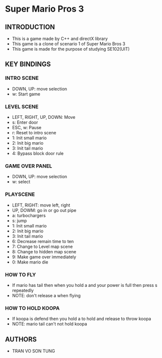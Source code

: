 # Super Mario Pros 3
## INTRODUCTION
  - This is a game made by C++ and directX library
  - This game is a clone of scenario 1 of Super Mario Bros 3
  - This game is made for the purpose of studying SE102(UIT)

## KEY BINDINGS
### INTRO SCENE
  - DOWN, UP: move selection
  - w: Start game

### LEVEL SCENE
  - LEFT, RIGHT, UP, DOWN: Move
  - s: Enter door
  - ESC, w: Pause  - r: Reset to intro scene  - 1: Init small mario  - 2: Init big mario  - 3: Init tail mario  - 4: Bypass block door rule### GAME OVER PANEL  - DOWN, UP: move selection
  - w: select

### PLAYSCENE
  - LEFT, RIGHT: move left, right
  - UP, DOWM: go in or go out pipe
  - a: turbochargers
  - s: jump
  - 1: Init small mario  - 2: Init big mario  - 3: Init tail mario
  - 6: Decrease remain time to ten
  - 7: Change to Level map scene
  - 8: Change to hidden map scene
  - 9: Make game over immediately
  - 0: Make mario die

### HOW TO FLY
  - If mario has tail then when you hold a and your power is full then press s repeatedly
  - NOTE: don't release a when flying

### HOW TO HOLD KOOPA
  - If koopa is defend then you hold a to hold and release to throw koopa
  - NOTE: mario tail can't not hold koopa

## AUTHORS
  - TRAN VO SON TUNG
